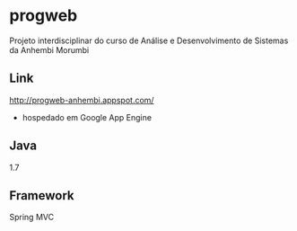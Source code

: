 # progweb

Projeto interdisciplinar do curso de Análise e Desenvolvimento de Sistemas da Anhembi Morumbi

## Link

http://progweb-anhembi.appspot.com/

* hospedado em Google App Engine

## Java

1.7

## Framework

Spring MVC
